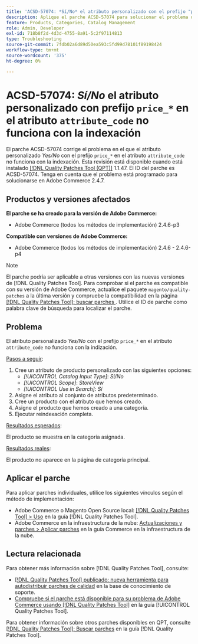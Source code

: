 ```yaml
---
title: 'ACSD-57074: *Sí/No* el atributo personalizado con el prefijo "price_*" en el atributo "attribute_code" no funciona con la indexación'
description: Aplique el parche ACSD-57074 para solucionar el problema de Adobe Commerce donde el atributo personalizado *Yes/No* con el prefijo "price_* en el atributo "attribute_code" no funciona con la indexación.
feature: Products, Categories, Catalog Management
role: Admin, Developer
exl-id: 718b8f2d-4d3d-4755-8a91-5c2f97114813
type: Troubleshooting
source-git-commit: 7fdb02a6d89d50ea593c5fd99d78101f89198424
workflow-type: tm+mt
source-wordcount: '375'
ht-degree: 0%

---
```


# ACSD-57074: *Sí/No* el atributo personalizado con prefijo `price_*` en el atributo `attribute_code` no funciona con la indexación

El parche ACSD-57074 corrige el problema en el que el atributo personalizado *Yes/No* con el prefijo `price_*` en el atributo `attribute_code` no funciona con la indexación. Esta revisión está disponible cuando está instalado [[!DNL Quality Patches Tool (QPT)]](https://experienceleague.adobe.com/es/docs/commerce-operations/tools/quality-patches-tool/quality-patches-tool-to-self-serve-quality-patches) 1.1.47. El ID del parche es ACSD-57074. Tenga en cuenta que el problema está programado para solucionarse en Adobe Commerce 2.4.7.

## Productos y versiones afectados

**El parche se ha creado para la versión de Adobe Commerce:**

* Adobe Commerce (todos los métodos de implementación) 2.4.6-p3

**Compatible con versiones de Adobe Commerce:**

* Adobe Commerce (todos los métodos de implementación) 2.4.6 - 2.4.6-p4

>[!NOTE]
>
>El parche podría ser aplicable a otras versiones con las nuevas versiones de [!DNL Quality Patches Tool]. Para comprobar si el parche es compatible con su versión de Adobe Commerce, actualice el paquete `magento/quality-patches` a la última versión y compruebe la compatibilidad en la página [[!DNL Quality Patches Tool]: buscar parches &#x200B;](https://experienceleague.adobe.com/tools/commerce-quality-patches/index.html?lang=es). Utilice el ID de parche como palabra clave de búsqueda para localizar el parche.

## Problema

El atributo personalizado *Yes/No* con el prefijo `price_*` en el atributo `attribute_code` no funciona con la indización.

<u>Pasos a seguir</u>:

1. Cree un atributo de producto personalizado con las siguientes opciones:
   * *[!UICONTROL Catalog Input Type]*: *Sí/No*
   * *[!UICONTROL Scope]*: *StoreView*
   * *[!UICONTROL Use in Search]*: *Sí*
1. Asigne el atributo al conjunto de atributos predeterminado.
1. Cree un producto con el atributo que hemos creado.
1. Asigne el producto que hemos creado a una categoría.
1. Ejecutar reindexación completa.

<u>Resultados esperados</u>:

El producto se muestra en la categoría asignada.

<u>Resultados reales</u>:

El producto no aparece en la página de categoría principal.

## Aplicar el parche

Para aplicar parches individuales, utilice los siguientes vínculos según el método de implementación:

* Adobe Commerce o Magento Open Source local: [[!DNL Quality Patches Tool] > Uso](/help/tools/quality-patches-tool/usage.md) en la guía [!DNL Quality Patches Tool].
* Adobe Commerce en la infraestructura de la nube: [Actualizaciones y parches > Aplicar parches](https://experienceleague.adobe.com/docs/commerce-cloud-service/user-guide/develop/upgrade/apply-patches.html?lang=es) en la guía Commerce en la infraestructura de la nube.

## Lectura relacionada

Para obtener más información sobre [!DNL Quality Patches Tool], consulte:

* [[!DNL Quality Patches Tool] publicado: nueva herramienta para autodistribuir parches de calidad](https://experienceleague.adobe.com/es/docs/commerce-operations/tools/quality-patches-tool/quality-patches-tool-to-self-serve-quality-patches) en la base de conocimiento de soporte.
* [Compruebe si el parche está disponible para su problema de Adobe Commerce usando [!DNL Quality Patches Tool]](/help/tools/quality-patches-tool/patches-available-in-qpt/check-patch-for-magento-issue-with-magento-quality-patches.md) en la guía [!UICONTROL Quality Patches Tool].


Para obtener información sobre otros parches disponibles en QPT, consulte [[!DNL Quality Patches Tool]: Buscar parches](https://experienceleague.adobe.com/tools/commerce-quality-patches/index.html?lang=es) en la guía [!DNL Quality Patches Tool].
